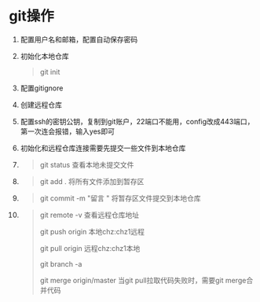 # git操作

1. 配置用户名和邮箱，配置自动保存密码

2. 初始化本地仓库

   > git init

3. 配置gitignore

4. 创建远程仓库

5. 配置ssh的密钥公钥，复制到git账户，22端口不能用，config改成443端口，第一次连会报错，输入yes即可

6. 初始化和远程仓库连接需要先提交一些文件到本地仓库

7. > git status 查看本地未提交文件

8. > git add .   将所有文件添加到暂存区

9. > git commit -m "留言 "  将暂存区文件提交到本地仓库

10. >git remote -v 查看远程仓库地址
    >
    >git push origin 本地chz:chz1远程
    >
    >git pull origin 远程chz:chz1本地
    >
    >git branch -a
    >
    >git merge origin/master 当git pull拉取代码失败时，需要git merge合并代码

